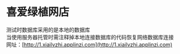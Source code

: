 # 喜爱绿植网店
测试时数据库采用的是本地的数据库<br>
当使用服务器托管时需注释掉本地连接数据库的代码恢复网络数据库连接<br>
网址：[http://1.xiailvzhi.applinzi.com](http://1.xiailvzhi.applinzi.com)
